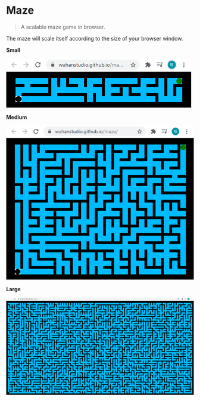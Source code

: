 # Maze

> A scalable maze game in browser.

The maze will scale itself according to the size of your browser window.

**Small**

![doc](./doc/small.png)

**Medium**

![](./doc/medium.png)

**Large**

![](./doc/large.png)